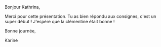 Bonjour Kathrina, 

Merci pour cette présentation. Tu as bien répondu aux consignes, c'est un super début ! J'espère que la clémentine était bonne !

Bonne journée,

Karine
